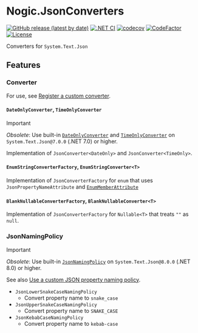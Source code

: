 # Nogic.JsonConverters

[![GitHub release (latest by date)](https://img.shields.io/github/v/release/nogic1008/JsonConverters)](https://github.com/nogic1008/JsonConverters/releases)
[![.NET CI](https://github.com/nogic1008/JsonConverters/actions/workflows/dotnet.yml/badge.svg)](https://github.com/nogic1008/JsonConverters/actions/workflows/dotnet.yml)
[![codecov](https://codecov.io/gh/nogic1008/JsonConverters/branch/master/graph/badge.svg?token=wkwjZuMLHC)](https://codecov.io/gh/nogic1008/JsonConverters)
[![CodeFactor](https://www.codefactor.io/repository/github/nogic1008/JsonConverters/badge)](https://www.codefactor.io/repository/github/nogic1008/JsonConverters)
[![License](https://img.shields.io/github/license/nogic1008/JsonConverters)](LICENSE)

Converters for `System.Text.Json`

## Features

### Converter

For use, see [Register a custom converter](https://learn.microsoft.com/dotnet/standard/serialization/system-text-json/converters-how-to#register-a-custom-converter).

#### `DateOnlyConverter`, `TimeOnlyConverter`

> [!IMPORTANT]
> *Obsolete*: Use built-in [`DateOnlyConverter`](https://github.com/dotnet/runtime/blob/v7.0.0/src/libraries/System.Text.Json/src/System/Text/Json/Serialization/Converters/Value/DateOnlyConverter.cs) and [`TimeOnlyConverter`](https://github.com/dotnet/runtime/blob/v7.0.0/src/libraries/System.Text.Json/src/System/Text/Json/Serialization/Converters/Value/TimeOnlyConverter.cs) on `System.Text.Json@7.0.0` (.NET 7.0) or higher.

Implementation of `JsonConverter<DateOnly>` and `JsonConverter<TimeOnly>`.

#### `EnumStringConverterFactory`, `EnumStringConverter<T>`

Implementation of `JsonConverterFactory` for `enum` that uses `JsonPropertyNameAttribute` and [`EnumMemberAttribute`](https://learn.microsoft.com/dotnet/api/system.runtime.serialization.enummemberattribute)

#### `BlankNullableConverterFactory`, `BlankNullableConverter<T>`

Implementation of `JsonConverterFactory` for `Nullable<T>` that treats `""` as `null`.

### JsonNamingPolicy

> [!IMPORTANT]
> *Obsolete*: Use built-in [`JsonNamingPolicy`](https://learn.microsoft.com/dotnet/api/system.text.json.jsonnamingpolicy) on `System.Text.Json@8.0.0` (.NET 8.0) or higher.

See also [Use a custom JSON property naming policy](https://learn.microsoft.com/dotnet/standard/serialization/system-text-json/customize-properties#use-a-custom-json-property-naming-policy).

- `JsonLowerSnakeCaseNamingPolicy`
  - Convert property name to `snake_case`
- `JsonUpperSnakeCaseNamingPolicy`
  - Convert property name to `SNAKE_CASE`
- `JsonKebabCaseNamingPolicy`
  - Convert property name to `kebab-case`
